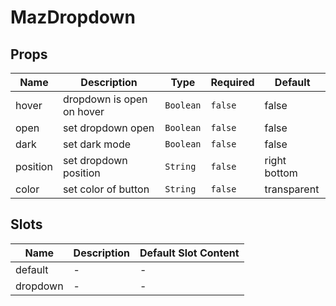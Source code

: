 # MazDropdown

## Props

<!-- @vuese:MazDropdown:props:start -->

| Name     | Description               | Type      | Required | Default      |
| -------- | ------------------------- | --------- | -------- | ------------ |
| hover    | dropdown is open on hover | `Boolean` | `false`  | false        |
| open     | set dropdown open         | `Boolean` | `false`  | false        |
| dark     | set dark mode             | `Boolean` | `false`  | false        |
| position | set dropdown position     | `String`  | `false`  | right bottom |
| color    | set color of button       | `String`  | `false`  | transparent  |

<!-- @vuese:MazDropdown:props:end -->

## Slots

<!-- @vuese:MazDropdown:slots:start -->

| Name     | Description | Default Slot Content |
| -------- | ----------- | -------------------- |
| default  | -           | -                    |
| dropdown | -           | -                    |

<!-- @vuese:MazDropdown:slots:end -->
